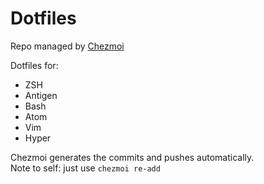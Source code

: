 # Dotfiles

Repo managed by [Chezmoi](http://chezmoi.io/)

Dotfiles for:
- ZSH
- Antigen
- Bash
- Atom
- Vim
- Hyper

Chezmoi generates the commits and pushes automatically.  
Note to self: just use `chezmoi re-add`
